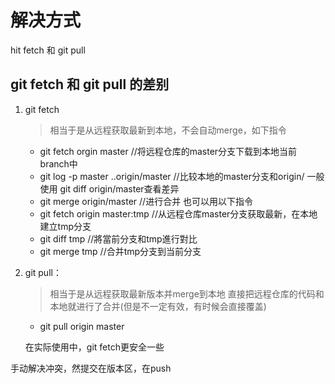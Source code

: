# 解决方式
hit fetch 和  git pull

## git fetch 和 git pull 的差别
1. git fetch
    > 相当于是从远程获取最新到本地，不会自动merge，如下指令
    - git fetch orgin master //将远程仓库的master分支下载到本地当前branch中
    - git log -p master  ..origin/master //比较本地的master分支和origin/   一般使用 git diff origin/master查看差异
    - git merge origin/master //进行合并
也可以用以下指令
    - git fetch origin master:tmp //从远程仓库master分支获取最新，在本地建立tmp分支
    - git diff tmp //將當前分支和tmp進行對比
    - git merge tmp //合并tmp分支到当前分支
2. git pull：
    > 相当于是从远程获取最新版本并merge到本地  直接把远程仓库的代码和本地就进行了合并(但是不一定有效，有时候会直接覆盖)
    - git pull origin master

    在实际使用中，git fetch更安全一些

手动解决冲突，然提交在版本区，在push
